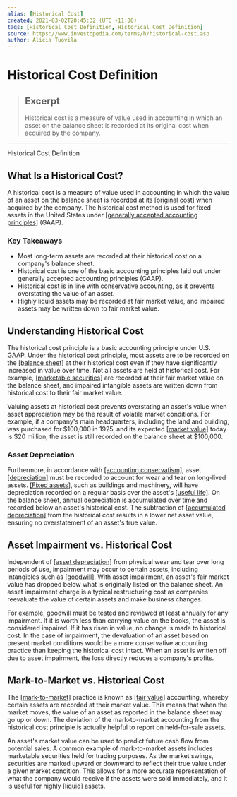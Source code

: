 ```yaml
---
alias: [Historical Cost]
created: 2021-03-02T20:45:32 (UTC +11:00)
tags: [Historical Cost Definition, Historical Cost Definition]
source: https://www.investopedia.com/terms/h/historical-cost.asp
author: Alicia Tuovila
---
```


# Historical Cost Definition

> ## Excerpt
> Historical cost is a measure of value used in accounting in which an asset on the balance sheet is recorded at its original cost when acquired by the company.

---

Historical Cost Definition
## What Is a Historical Cost?

A historical cost is a measure of value used in accounting in which the value of an asset on the balance sheet is recorded at its [[original cost]](https://www.investopedia.com/terms/o/originalcost.asp) when acquired by the company. The historical cost method is used for fixed assets in the United States under [[generally accepted accounting principles]](https://www.investopedia.com/terms/g/gaap.asp) (GAAP).

### Key Takeaways

-   Most long-term assets are recorded at their historical cost on a company's balance sheet.
-   Historical cost is one of the basic accounting principles laid out under generally accepted accounting principles (GAAP).
-   Historical cost is in line with conservative accounting, as it prevents overstating the value of an asset.
-   Highly liquid assets may be recorded at fair market value, and impaired assets may be written down to fair market value.

## Understanding Historical Cost

The historical cost principle is a basic accounting principle under U.S. GAAP. Under the historical cost principle, most assets are to be recorded on the [[balance sheet]](https://www.investopedia.com/terms/b/balancesheet.asp) at their historical cost even if they have significantly increased in value over time. Not all assets are held at historical cost. For example, [[marketable securities]](https://www.investopedia.com/terms/m/marketablesecurities.asp) are recorded at their fair market value on the balance sheet, and impaired intangible assets are written down from historical cost to their fair market value.

Valuing assets at historical cost prevents overstating an asset's value when asset appreciation may be the result of volatile market conditions. For example, if a company's main headquarters, including the land and building, was purchased for $100,000 in 1925, and its expected [[market value]](https://www.investopedia.com/terms/m/marketvalue.asp) today is $20 million, the asset is still recorded on the balance sheet at $100,000.

### Asset Depreciation

Furthermore, in accordance with [[accounting conservatism]](https://www.investopedia.com/terms/a/accounting-conservatism.asp), asset [[depreciation]](https://www.investopedia.com/terms/d/depreciation.asp) must be recorded to account for wear and tear on long-lived assets. [[Fixed assets]](https://www.investopedia.com/terms/f/fixedasset.asp), such as buildings and machinery, will have depreciation recorded on a regular basis over the asset's [[useful life]](https://www.investopedia.com/terms/u/usefullife.asp). On the balance sheet, annual depreciation is accumulated over time and recorded below an asset's historical cost. The subtraction of [[accumulated depreciation]](https://www.investopedia.com/terms/a/accumulated-depreciation.asp) from the historical cost results in a lower net asset value, ensuring no overstatement of an asset's true value.

## Asset Impairment vs. Historical Cost

Independent of [[asset depreciation]](https://www.investopedia.com/terms/d/depreciation.asp) from physical wear and tear over long periods of use, impairment may occur to certain assets, including intangibles such as [[goodwill]](https://www.investopedia.com/terms/g/goodwill-impairment.asp). With asset impairment, an asset's fair market value has dropped below what is originally listed on the balance sheet. An asset impairment charge is a typical restructuring cost as companies reevaluate the value of certain assets and make business changes.

For example, goodwill must be tested and reviewed at least annually for any impairment. If it is worth less than carrying value on the books, the asset is considered impaired. If it has risen in value, no change is made to historical cost. In the case of impairment, the devaluation of an asset based on present market conditions would be a more conservative accounting practice than keeping the historical cost intact. When an asset is written off due to asset impairment, the loss directly reduces a company's profits.

## Mark-to-Market vs. Historical Cost

The [[mark-to-market]](https://www.investopedia.com/terms/m/marktomarket.asp) practice is known as [[fair value]](https://www.investopedia.com/terms/f/fairvalue.asp) accounting, whereby certain assets are recorded at their market value. This means that when the market moves, the value of an asset as reported in the balance sheet may go up or down. The deviation of the mark-to-market accounting from the historical cost principle is actually helpful to report on held-for-sale assets.

An asset's market value can be used to predict future cash flow from potential sales. A common example of mark-to-market assets includes marketable securities held for trading purposes. As the market swings, securities are marked upward or downward to reflect their true value under a given market condition. This allows for a more accurate representation of what the company would receive if the assets were sold immediately, and it is useful for highly [[liquid]](https://www.investopedia.com/terms/l/liquidity.asp) assets.
